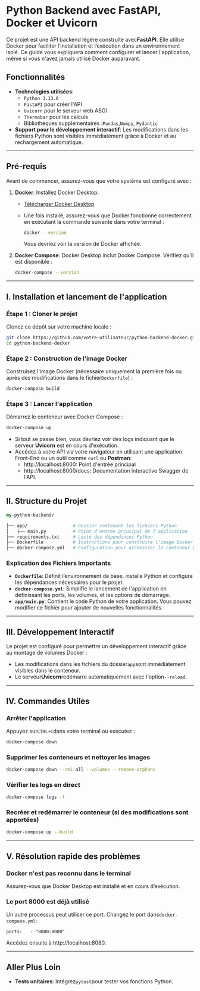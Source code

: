 # Python Backend avec FastAPI, Docker et Uvicorn

Ce projet est une API backend légère construite avec**FastAPI**. Elle utilise Docker pour faciliter l’installation et l’exécution dans un environnement isolé. Ce guide vous expliquera comment configurer et lancer l'application, même si vous n'avez jamais utilisé Docker auparavant.

## Fonctionnalités

- **Technologies utilisées**:
    - `Python 3.13.0`
    - `FastAPI` pour créer l'API
    - `Uvicorn` pour le serveur web ASGI
    - `Thermobar` pour les calculs
    - Bibliothèques supplémentaires :`Pandas`,`Numpy`, `Pydantic`
- **Support pour le développement interactif**: Les modifications dans les fichiers Python sont visibles immédiatement grâce à Docker et au rechargement automatique.

---

## Pré-requis

Avant de commencer, assurez-vous que votre système est configuré avec :

1. **Docker**: Installez Docker Desktop.
    - [Télécharger Docker Desktop](https://www.docker.com/products/docker-desktop/)
    - Une fois installé, assurez-vous que Docker fonctionne correctement en exécutant la commande suivante dans votre terminal :

      ``` bash
      docker --version
      ```

      Vous devriez voir la version de Docker affichée.
   

2. **Docker Compose**: Docker Desktop inclut Docker Compose. Vérifiez qu'il est disponible :

    ```bash
    docker-compose --version
    ```


---

## I. Installation et lancement de l'application

### Étape 1 : Cloner le projet

Clonez ce dépôt sur votre machine locale :

``` bash
git clone https://github.com/votre-utilisateur/python-backend-docker.git
cd python-backend-docker
```

### Étape 2 : Construction de l'image Docker

Construisez l'image Docker (nécessaire uniquement la première fois ou après des modifications dans le fichier`Dockerfile`) :

```bash
docker-compose build
```

### Étape 3 : Lancer l'application

Démarrez le conteneur avec Docker Compose :

```bash
docker-compose up
```

- Si tout se passe bien, vous devriez voir des logs indiquant que le serveur **Uvicorn** est en cours d'exécution.
- Accédez à votre API via votre navigateur en utilisant une application Front-End ou un outil comme `curl` ou **Postman**:
    - http://localhost:8000: Point d'entrée principal
    - http://localhost:8000/docs: Documentation interactive Swagger de l'API.

---

## II. Structure du Projet

```perl
my-python-backend/ 

├── app/                 # Dossier contenant les fichiers Python
│   ├── main.py          # Point d'entrée principal de l'application
├── requirements.txt     # Liste des dépendances Python
├── Dockerfile           # Instructions pour construire l'image Docker
├── docker-compose.yml   # Configuration pour orchestrer le conteneur Docker
```

### Explication des Fichiers Importants

- **`Dockerfile`**: Définit l’environnement de base, installe Python et configure les dépendances nécessaires pour le projet.
- **`docker-compose.yml`**: Simplifie le lancement de l'application en définissant les ports, les volumes, et les options de démarrage.
- **`app/main.py`**: Contient le code Python de votre application. Vous pouvez modifier ce fichier pour ajouter de nouvelles fonctionnalités.

---

## III. Développement Interactif

Le projet est configuré pour permettre un développement interactif grâce au montage de volumes Docker :

- Les modifications dans les fichiers du dossier`app`sont immédiatement visibles dans le conteneur.
- Le serveur**Uvicorn**redémarre automatiquement avec l'option`--reload`.

---

## IV. Commandes Utiles

### Arrêter l'application

Appuyez sur`CTRL+C`dans votre terminal ou exécutez :

```bash
docker-compose down
```

### Supprimer les conteneurs et nettoyer les images

```bash
docker-compose down --rmi all --volumes --remove-orphans
```

### Vérifier les logs en direct

```bash
docker-compose logs -f
```

### Recréer et redémarrer le conteneur (si des modifications sont apportées)

```bash
docker-compose up --build
```

---

## V. Résolution rapide des problèmes

### Docker n'est pas reconnu dans le terminal

Assurez-vous que Docker Desktop est installé et en cours d’exécution.

### Le port 8000 est déjà utilisé

Un autre processus peut utiliser ce port. Changez le port dans`docker-compose.yml`:

```
ports:   - "8080:8000" 
```

Accédez ensuite à http://localhost:8080.

---

## Aller Plus Loin

- **Tests unitaires**: Intégrez`pytest`pour tester vos fonctions Python.